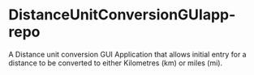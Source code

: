 # DistanceUnitConversionGUIapp-repo
A Distance unit conversion GUI Application that allows initial entry for a distance to be converted to either Kilometres (km) or miles (mi).
